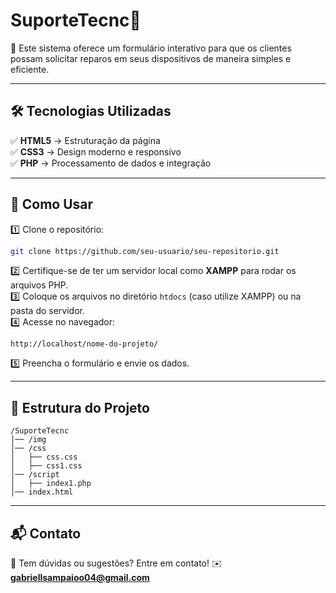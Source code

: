 ﻿# SuporteTecnc📱

🚀 Este sistema oferece um formulário interativo para que os clientes possam solicitar reparos em seus dispositivos de maneira simples e eficiente.

---

## 🛠️ Tecnologias Utilizadas
✅ **HTML5** → Estruturação da página<br>
✅ **CSS3** → Design moderno e responsivo<br>
✅ **PHP** → Processamento de dados e integração

---

## 📌 Como Usar
1️⃣ Clone o repositório:
   ```bash
   git clone https://github.com/seu-usuario/seu-repositorio.git
   ```
2️⃣ Certifique-se de ter um servidor local como **XAMPP** para rodar os arquivos PHP.<br>
3️⃣ Coloque os arquivos no diretório `htdocs` (caso utilize XAMPP) ou na pasta do servidor.<br>
4️⃣ Acesse no navegador:
   ```
   http://localhost/nome-do-projeto/
   ```
5️⃣ Preencha o formulário e envie os dados.

---

## 📂 Estrutura do Projeto
```
/SuporteTecnc
│── /img
│── /css
│   ├── css.css
│   ├── css1.css
│── /script
│   ├── index1.php
│── index.html
```

---

## 📬 Contato
💬 Tem dúvidas ou sugestões? Entre em contato! ✉️ **gabriellsampaioo04@gmail.com**

